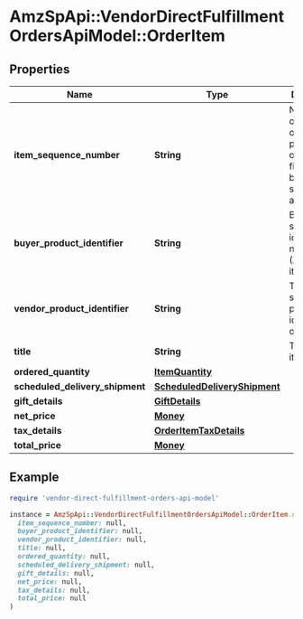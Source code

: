 # AmzSpApi::VendorDirectFulfillmentOrdersApiModel::OrderItem

## Properties

| Name | Type | Description | Notes |
| ---- | ---- | ----------- | ----- |
| **item_sequence_number** | **String** | Numbering of the item on the purchase order. The first item will be 1, the second 2, and so on. |  |
| **buyer_product_identifier** | **String** | Buyer&#39;s standard identification number (ASIN) of an item. | [optional] |
| **vendor_product_identifier** | **String** | The vendor selected product identification of the item. | [optional] |
| **title** | **String** | Title for the item. | [optional] |
| **ordered_quantity** | [**ItemQuantity**](ItemQuantity.md) |  |  |
| **scheduled_delivery_shipment** | [**ScheduledDeliveryShipment**](ScheduledDeliveryShipment.md) |  | [optional] |
| **gift_details** | [**GiftDetails**](GiftDetails.md) |  | [optional] |
| **net_price** | [**Money**](Money.md) |  |  |
| **tax_details** | [**OrderItemTaxDetails**](OrderItemTaxDetails.md) |  | [optional] |
| **total_price** | [**Money**](Money.md) |  | [optional] |

## Example

```ruby
require 'vendor-direct-fulfillment-orders-api-model'

instance = AmzSpApi::VendorDirectFulfillmentOrdersApiModel::OrderItem.new(
  item_sequence_number: null,
  buyer_product_identifier: null,
  vendor_product_identifier: null,
  title: null,
  ordered_quantity: null,
  scheduled_delivery_shipment: null,
  gift_details: null,
  net_price: null,
  tax_details: null,
  total_price: null
)
```

